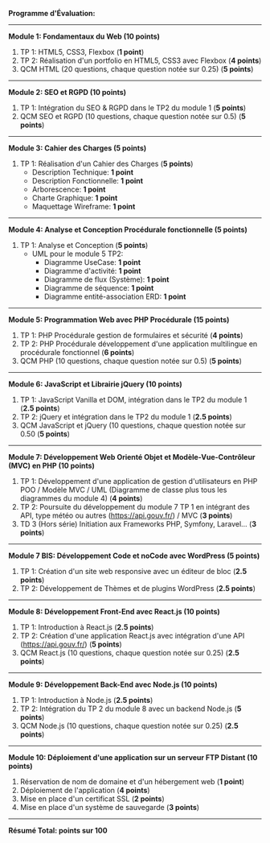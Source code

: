 **Programme d'Évaluation:**

---

**Module 1: Fondamentaux du Web (10 points)**
1. TP 1: HTML5, CSS3, Flexbox (**1 point**)
2. TP 2: Réalisation d'un portfolio en HTML5, CSS3 avec Flexbox (**4 points**)
3. QCM HTML (20 questions, chaque question notée sur 0.25) (**5 points**)

---

**Module 2: SEO et RGPD (10 points)**
1. TP 1: Intégration du SEO & RGPD dans le TP2 du module 1 (**5 points**)
2. QCM SEO et RGPD (10 questions, chaque question notée sur 0.5) (**5 points**)

---

**Module 3: Cahier des Charges (5 points)**
1. TP 1: Réalisation d'un Cahier des Charges (**5 points**)
   - Description Technique: **1 point**
   - Description Fonctionnelle: **1 point**
   - Arborescence: **1 point**
   - Charte Graphique: **1 point**
   - Maquettage Wireframe: **1 point**

---

**Module 4: Analyse et Conception Procédurale fonctionnelle (5 points)**
1. TP 1: Analyse et Conception (**5 points**)
   - UML pour le module 5 TP2:
     - Diagramme UseCase: **1 point**
     - Diagramme d'activité: **1 point**
     - Diagramme de flux (Système): **1 point**
     - Diagramme de séquence: **1 point**
     - Diagramme entité-association ERD: **1 point**

---

**Module 5: Programmation Web avec PHP Procédurale (15 points)**
1. TP 1: PHP Procédurale gestion de formulaires et sécurité (**4 points**)
2. TP 2: PHP Procédurale développement d'une application multilingue en procédurale fonctionnel (**6 points**)
3. QCM PHP (10 questions, chaque question notée sur 0.5) (**5 points**)

---

**Module 6: JavaScript et Librairie jQuery (10 points)**
1. TP 1: JavaScript Vanilla et DOM, intégration dans le TP2 du module 1 (**2.5 points**)
2. TP 2: jQuery et intégration dans le TP2 du module 1 (**2.5 points**)
3. QCM JavaScript et jQuery (10 questions, chaque question notée sur 0.50 (**5 points**)

---

**Module 7: Développement Web Orienté Objet et Modèle-Vue-Contrôleur (MVC) en PHP (10 points)**
1. TP 1: Développement d'une application de gestion d'utilisateurs en PHP POO / Modèle MVC / UML (Diagramme de classe plus tous les diagrammes du module 4) (**4 points**)
2. TP 2: Poursuite du développement du module 7 TP 1 en intégrant des API, type météo ou autres (https://api.gouv.fr/) / MVC (**3 points**)
3. TD 3 (Hors série) Initiation aux Frameworks PHP, Symfony, Laravel... (**3 points**)

---

**Module 7 BIS: Développement Code et noCode avec WordPress (5 points)**
1. TP 1: Création d'un site web responsive avec un éditeur de bloc (**2.5 points**)
2. TP 2: Développement de Thèmes et de plugins WordPress (**2.5 points**)

---

**Module 8: Développement Front-End avec React.js (10 points)**
1. TP 1: Introduction à React.js (**2.5 points**)
2. TP 2: Création d'une application React.js avec intégration d'une API (https://api.gouv.fr/) (**5 points**)
3. QCM React.js (10 questions, chaque question notée sur 0.25) (**2.5 points**)

---

**Module 9: Développement Back-End avec Node.js (10 points)**
1. TP 1: Introduction à Node.js (**2.5 points**)
2. TP 2: Intégration du TP 2 du module 8 avec un backend Node.js (**5 points**)
3. QCM Node.js (10 questions, chaque question notée sur 0.25) (**2.5 points**)

---

**Module 10: Déploiement d'une application sur un serveur FTP Distant (10 points)**
1. Réservation de nom de domaine et d'un hébergement web (**1 point**)
2. Déploiement de l'application (**4 points**)
3. Mise en place d'un certificat SSL (**2 points**)
4. Mise en place d'un système de sauvegarde (**3 points**)

---

**Résumé Total:  points sur 100**
